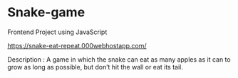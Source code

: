 # Snake-game

Frontend Project using JavaScript

https://snake-eat-repeat.000webhostapp.com/

Description : A game in which the snake can eat as many apples as it can to grow as long as possible, but don’t hit the wall or eat its tail.
